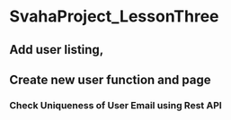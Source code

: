 # SvahaProject_LessonThree
## Add user listing, 
## Create new user function and page
### Check Uniqueness of User Email using Rest API

